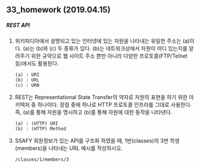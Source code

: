 ## 33_homework (2019.04.15)

##### REST API

1. 위키피디아에서 설명되고 있는 인터넷에 있는 자원을 나타내는 유일한 주소는 (a)이다. (a)는 (b)와 (c) 두 종류가 있다. (b)는 네트워크상에서 자원이 어디 있는지를 알려주기 위한 규약으로 웹 사이트 주소 뿐만 아니라 다양한 프로토콜(FTP/Telnet 등)에서도 활용된다.

   ```
   (a) : URI
   (b) : URL
   (c) : URN
   ```

2. REST는 Representational State Transfer의 약자로 자원의 표현을 하기 위한 아키텍처 중 하나이다. 장점 중에 하나로 HTTP 프로토콜 인프라를 그대로 사용한다. 즉, (a)를 통해 자원을 명시하고 (b)를 통해 자원에 대한 동작을 나타낸다.

   ```
   (a) : (HTTP) URI
   (b) : (HTTP) Method
   ```

3. SSAFY 회원정보가 있는 API를 구조화 하였을 때, 1반(classes)의 3번 학생(members)을 나타내는 URL 예시를 작성하시오.

   ```
   /classes/1/members/3
   ```

